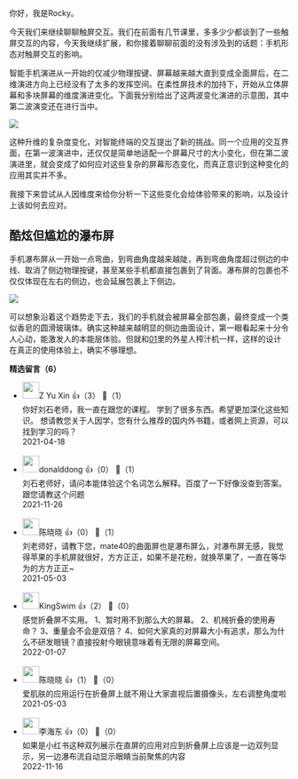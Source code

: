 你好，我是Rocky。

今天我们来继续聊聊触屏交互。我们在前面有几节课里，多多少少都谈到了一些触屏交互的内容，今天我继续扩展，和你接着聊聊前面的没有涉及到的话题：手机形态对触屏交互的影响。

智能手机演进从一开始的仅减少物理按键、屏幕越来越大直到变成全面屏后，在二维演进方向上已经没有了太多的发挥空间。在柔性屏技术的加持下，开始从立体屏幕和多块屏幕的维度演进变化。下面我分别给出了这两波变化演进的示意图，其中第二波演变还在进行当中。

![](https://static001.geekbang.org/resource/image/4d/a3/4dbf07b4b6cdd298yy98e38004cb10a3.png?wh=1920%2A1321)

这种升维的复杂度变化，对智能终端的交互提出了新的挑战。同一个应用的交互界面，在第一波演进中，还仅仅是简单地适配一个屏幕尺寸的大小变化，但在第二波演进里，就会变成了如何应对这些复杂的屏幕形态变化，而真正意识到这种变化的应用其实并不多。

我接下来尝试从人因维度来给你分析一下这些变化会给体验带来的影响，以及设计上该如何去应对。

## 酷炫但尴尬的瀑布屏

手机瀑布屏从一开始一点弯曲，到弯曲角度越来越陡，再到弯曲角度超过侧边的中线、取消了侧边物理按键，甚至某些手机都直接包裹到了背面。瀑布屏的包裹也不仅仅体现在左右的侧边，也会延展包裹上下侧边。

![](https://static001.geekbang.org/resource/image/a2/d5/a262510a20bfc443192378d6b1c5efd5.png?wh=1920%2A687)

可以想象沿着这个趋势走下去，我们的手机就会被屏幕全部包裹，最终变成一个类似香皂的圆滑玻璃体。确实这种越来越明显的侧边曲面设计，第一眼看起来十分令人心动，能激发人的本能层体验。但就和[01](https://time.geekbang.org/column/article/345053)里的外星人榨汁机一样，这样的设计在真正的使用体验上，确实不够理想。
<div><strong>精选留言（6）</strong></div><ul>
<li><img src="https://static001.geekbang.org/account/avatar/00/25/7f/84/26853953.jpg" width="30px"><span>Z Yu Xin</span> 👍（3） 💬（1）<div>你好刘石老师，我一直在跟您的课程。 学到了很多东西。希望更加深化这些知识。 想请教您关于人因学，您有什么推荐的国内外书籍，或者网上资源，可以找到学习的吗？</div>2021-04-18</li><br/><li><img src="http://thirdwx.qlogo.cn/mmopen/vi_32/Q0j4TwGTfTKAKicI84Ld4aDiaxoN7EBNUIY1dMuuPCO4oQtae9xTJibicyjxa0Riao0EAIXvs52R3zM979W4uR9WmfA/132" width="30px"><span>donalddong</span> 👍（0） 💬（1）<div>刘石老师好，请问本能体验这个名词怎么解释。百度了一下好像没查到答案。跟您请教这个问题</div>2021-11-26</li><br/><li><img src="https://static001.geekbang.org/account/avatar/00/21/34/7d/0543a97f.jpg" width="30px"><span>陈晓晓</span> 👍（0） 💬（1）<div>刘老师好，请教下您，mate40的曲面屏也是瀑布屏么，对瀑布屏无感，我觉得苹果的手机屏就很好，方方正正，如果不是花粉，就换苹果了，一直在等华为的方方正正~</div>2021-05-03</li><br/><li><img src="https://static001.geekbang.org/account/avatar/00/0f/a0/2b/efa6dc2e.jpg" width="30px"><span>KingSwim</span> 👍（2） 💬（0）<div>感觉折叠屏不实用。
1、暂时用不到那么大的屏幕。
2、机械折叠的使用寿命？
3、重量会不会是双倍？
4、如何大家真的对屏幕大小有追求，那么为什么不研发眼镜？直接投射今眼镜意味着有无限的屏幕空间。</div>2022-01-07</li><br/><li><img src="https://static001.geekbang.org/account/avatar/00/21/34/7d/0543a97f.jpg" width="30px"><span>陈晓晓</span> 👍（1） 💬（0）<div>爱肌肤的应用运行在折叠屏上就不用让大家直视后置摄像头，左右调整角度啦</div>2021-05-03</li><br/><li><img src="" width="30px"><span>李海东</span> 👍（0） 💬（0）<div>如果是小红书这种双列展示在直屏的应用对应到折叠屏上应该是一边双列显示，另一边瀑布流自动显示眼睛当前聚焦的内容</div>2022-11-16</li><br/>
</ul>
